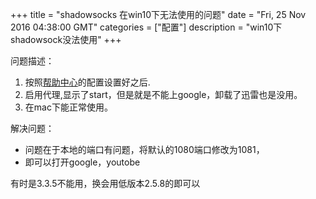+++ 
title = "shadowsocks 在win10下无法使用的问题" 
date = "Fri, 25 Nov 2016 04:38:00 GMT" 
categories = ["配置"] 
description = "win10下shadowsock没法使用" 
+++ 


问题描述：

1. 按照[帮助中心](http://my.yizhihongxing.com/knowledgebase.php?action=displayarticle&id=3)的配置设置好之后.
2. 启用代理,显示了start，但是就是不能上google，卸载了迅雷也是没用。
3. 在mac下能正常使用。


解决问题：

- 问题在于本地的端口有问题，将默认的1080端口修改为1081，
- 即可以打开google，youtobe

有时是3.3.5不能用，换会用低版本2.5.8的即可以



